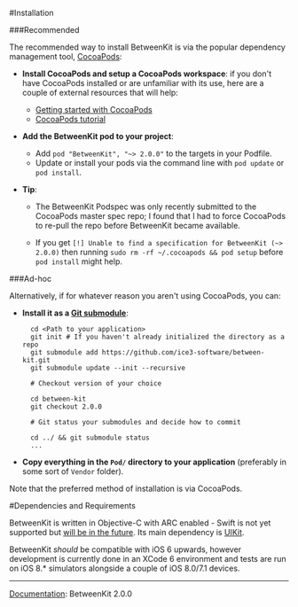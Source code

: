 #Installation###RecommendedThe recommended way to install BetweenKit is via the popular dependency management tool, [CocoaPods](http://cocoapods.org/):- __Install CocoaPods and setup a CocoaPods workspace__: if you don't have CocoaPods installed or are unfamiliar with its use, here are a couple of external resources that will help:	- [Getting started with CocoaPods](http://guides.cocoapods.org/using/getting-started.html)	- [CocoaPods tutorial](http://code.tutsplus.com/tutorials/streamlining-cocoa-development-with-cocoapods--mobile-15938)- __Add the BetweenKit pod to your project__: 		- Add `pod "BetweenKit", "~> 2.0.0"` to the targets in your Podfile.	- Update or install your pods via the command line with `pod update` or `pod install`.- __Tip__:
	- The BetweenKit Podspec was only recently submitted to the CocoaPods master spec repo; I found that I had to force CocoaPods to re-pull the repo before BetweenKit became available.
	
	- If you get `[!] Unable to find a specification for BetweenKit (~> 2.0.0)` then running `sudo rm -rf ~/.cocoapods && pod setup` before `pod install` might help.	###Ad-hocAlternatively, if for whatever reason you aren't using CocoaPods, you can:- __Install it as a [Git submodule](http://git-scm.com/docs/git-submodule)__:		cd <Path to your application>		git init # If you haven't already initialized the directory as a repo		git submodule add https://github.com/ice3-software/between-kit.git		git submodule update --init --recursive				# Checkout version of your choice				cd between-kit		git checkout 2.0.0				# Git status your submodules and decide how to commit				cd ../ && git submodule status		...		- __Copy everything in the `Pod/` directory to your application__ (preferably in some sort of `Vendor` folder).Note that the preferred method of installation is via CocoaPods.#Dependencies and RequirementsBetweenKit is written in Objective-C with ARC enabled - Swift is not yet supported but [will be in the future](). Its main dependency is [UIKit](https://developer.apple.com/library/ios/documentation/UIKit/Reference/UIKit_Framework/).BetweenKit _should_ be compatible with iOS 6 upwards, however development is currently done in an XCode 6 environment and tests are run on iOS 8.* simulators alongside a couple of iOS 8.0/7.1 devices. ____<u>Documentation</u>: BetweenKit 2.0.0